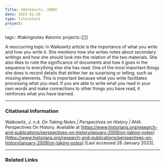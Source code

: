 ```yaml
---
Title: (Walkowitz, 2009)
date: 2023-01-28
type: literature
project:
---
```

tags:: #takingnotes #atomic 
projects::[[]]

A reoccurring topic in Walkowitz article is the importance of what you write and how you write it. She mentions how she writes notes about secondary writings and how she should look into the relation of the two materials. She also likes to note the significance of documents and how it goes in the sequence to everything else she has read. One of the most important things she does is record details that striker her as surprising or telling, such as missing elements.
This is important because what you write facilitates processing what you read. If you are able to write what you read in your own words and make connections to other things you have read, it reinforces what you have learned.

---
### Citational Information

Walkowitz, J. n.d. _On Taking Notes | Perspectives on History | AHA_. Perspectives On History. Available at [https://www.historians.org/research-and-publications/perspectives-on-history/january-2009/on-taking-notes](https://www.historians.org/research-and-publications/perspectives-on-history/january-2009/on-taking-notes) [Last accessed 28 January 2023].

---

### Related Links
